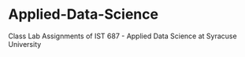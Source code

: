 # Applied-Data-Science
Class Lab Assignments of IST 687 - Applied Data Science at Syracuse University

